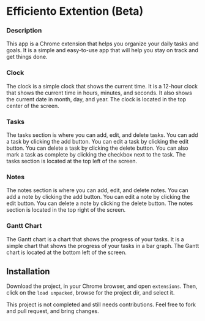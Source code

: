 # Efficiento Extention (Beta)

### Description
This app is a Chrome extension that helps you organize your daily tasks and goals. It is a simple and easy-to-use app that will help you stay on track and get things done.

### Clock
The clock is a simple clock that shows the current time. It is a 12-hour clock that shows the current time in hours, minutes, and seconds. It also shows the current date in month, day, and year. The clock is located in the top center of the screen.

### Tasks
The tasks section is where you can add, edit, and delete tasks. You can add a task by clicking the add button. You can edit a task by clicking the edit button. You can delete a task by clicking the delete button. You can also mark a task as complete by clicking the checkbox next to the task. The tasks section is located at the top left of the screen.

### Notes
The notes section is where you can add, edit, and delete notes. You can add a note by clicking the add button. You can edit a note by clicking the edit button. You can delete a note by clicking the delete button. The notes section is located in the top right of the screen.

### Gantt Chart
The Gantt chart is a chart that shows the progress of your tasks. It is a simple chart that shows the progress of your tasks in a bar graph. The Gantt chart is located at the bottom left of the screen.

## Installation
Download the project, in your Chrome browser, and open `extensions`. Then, click on the `load unpacked`, browse for the project dir, and select it.

This project is not completed and still needs contributions. Feel free to fork and pull request, and bring changes.

[//]: <> (#### I need your help, I want to make this project live and upload it to the Chrome store.)

[//]: <> (<a href="https://www.buymeacoffee.com/azimi.ali" target="_blank"><img src="https://cdn.buymeacoffee.com/buttons/v2/default-yellow.png" alt="Buy Me A Coffee" style="height: 50px !important;width: 200px !important;" ></a>)

[//]: <> (### Thanks in advance)
